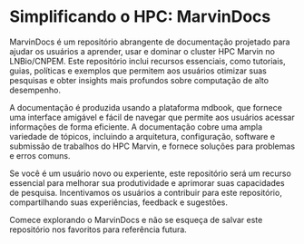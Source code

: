 # Simplificando o HPC: MarvinDocs

MarvinDocs é um repositório abrangente de documentação projetado para ajudar os usuários a aprender, usar e dominar o cluster HPC Marvin no LNBio/CNPEM. Este repositório inclui recursos essenciais, como tutoriais, guias, políticas e exemplos que permitem aos usuários otimizar suas pesquisas e obter insights mais profundos sobre computação de alto desempenho.

A documentação é produzida usando a plataforma mdbook, que fornece uma interface amigável e fácil de navegar que permite aos usuários acessar informações de forma eficiente. A documentação cobre uma ampla variedade de tópicos, incluindo a arquitetura, configuração, software e submissão de trabalhos do HPC Marvin, e fornece soluções para problemas e erros comuns.

Se você é um usuário novo ou experiente, este repositório será um recurso essencial para melhorar sua produtividade e aprimorar suas capacidades de pesquisa. Incentivamos os usuários a contribuir para este repositório, compartilhando suas experiências, feedback e sugestões.

Comece explorando o MarvinDocs e não se esqueça de salvar este repositório nos favoritos para referência futura.
